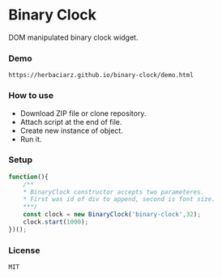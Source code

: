 # Binary Clock
DOM manipulated binary clock widget.

### Demo
```
https://herbaciarz.github.io/binary-clock/demo.html
```

### How to use
* Download ZIP file or clone repository.
* Attach script at the end of file.
* Create new instance of object.
* Run it.

### Setup
```js
function(){
    /**
    * BinaryClock constructor accepts two parameteres.
    * First was id of div to append, second is font size.
    ***/
    const clock = new BinaryClock('binary-clock',32);
    clock.start(1000);
})();
```

### License
```
MIT
```
